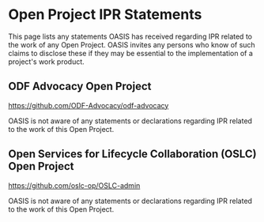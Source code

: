 # Open Project IPR Statements

This page lists any statements OASIS has received regarding IPR related to the work of any 
Open Project. OASIS invites any persons who know of such claims to disclose these if they 
may be essential to the implementation of a project's work product. 

## ODF Advocacy Open Project

https://github.com/ODF-Advocacy/odf-advocacy

OASIS is not aware of any statements or declarations regarding IPR related to the work of this Open Project.

## Open Services for Lifecycle Collaboration (OSLC) Open Project
<a name="open-services-for-lifecycle-collaboration-oslc-open-project"></a>

https://github.com/oslc-op/OSLC-admin

OASIS is not aware of any statements or declarations regarding IPR related to the work of this Open Project.
